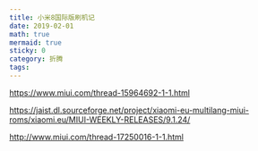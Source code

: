 ```yaml
---
title: 小米8国际版刷机记
date: 2019-02-01
math: true
mermaid: true
sticky: 0
category: 折腾
tags:
---
```


https://www.miui.com/thread-15964692-1-1.html

https://jaist.dl.sourceforge.net/project/xiaomi-eu-multilang-miui-roms/xiaomi.eu/MIUI-WEEKLY-RELEASES/9.1.24/

http://www.miui.com/thread-17250016-1-1.html
